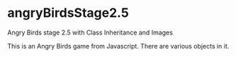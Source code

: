 # angryBirdsStage2.5
Angry Birds stage 2.5 with Class Inheritance and Images

This is an Angry Birds game from Javascript. There are various objects in it.